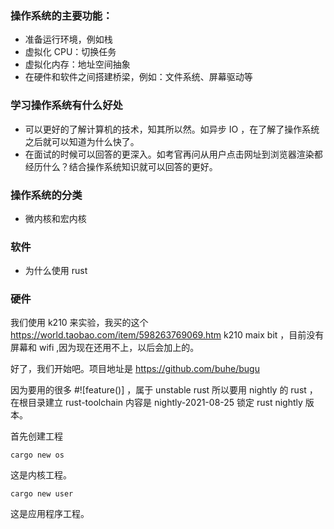### 操作系统的主要功能：

- 准备运行环境，例如栈
- 虚拟化 CPU：切换任务
- 虚拟化内存：地址空间抽象
- 在硬件和软件之间搭建桥梁，例如：文件系统、屏幕驱动等

### 学习操作系统有什么好处

- 可以更好的了解计算机的技术，知其所以然。如异步 IO ，在了解了操作系统之后就可以知道为什么快了。
- 在面试的时候可以回答的更深入。如考官再问从用户点击网址到浏览器渲染都经历什么？结合操作系统知识就可以回答的更好。

### 操作系统的分类

- 微内核和宏内核

### 软件

- 为什么使用 rust

### 硬件

我们使用 k210 来实验，我买的这个 https://world.taobao.com/item/598263769069.htm k210 maix bit ，目前没有屏幕和 wifi ,因为现在还用不上，以后会加上的。

好了，我们开始吧。项目地址是 https://github.com/buhe/bugu

因为要用的很多 \#![feature()] ，属于 unstable rust 所以要用 nightly 的 rust ，在根目录建立 rust-toolchain 内容是 nightly-2021-08-25 锁定 rust nightly 版本。

首先创建工程

```
cargo new os
```

这是内核工程。

```
cargo new user
```

这是应用程序工程。
